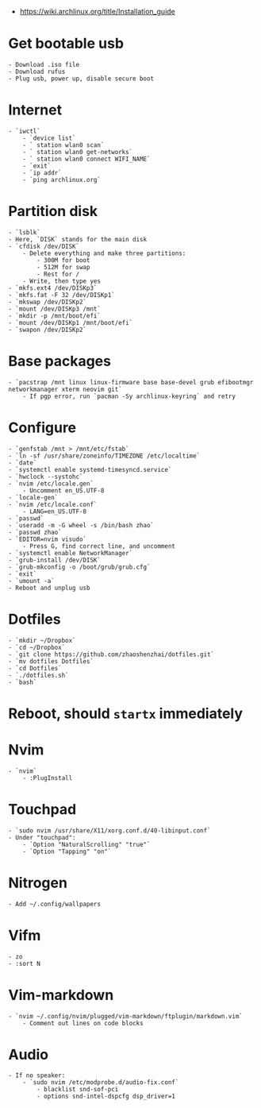 - https://wiki.archlinux.org/title/Installation_guide

# Get bootable usb
    - Download .iso file
    - Download rufus
    - Plug usb, power up, disable secure boot

# Internet
    - `iwctl`
        - `device list`
        - ` station wlan0 scan`
        - ` station wlan0 get-networks`
        - ` station wlan0 connect WIFI_NAME`
        - `exit`
        - `ip addr`
        - `ping archlinux.org`

# Partition disk
    - `lsblk`
    - Here, `DISK` stands for the main disk
    - `cfdisk /dev/DISK`
        - Delete everything and make three partitions:
            - 300M for boot
            - 512M for swap
            - Rest for /
        - Write, then type yes
    - `mkfs.ext4 /dev/DISKp3`
    - `mkfs.fat -F 32 /dev/DISKp1`
    - `mkswap /dev/DISKp2`
    - `mount /dev/DISKp3 /mnt`
    - `mkdir -p /mnt/boot/efi`
    - `mount /dev/DISKp1 /mnt/boot/efi`
    - `swapon /dev/DISKp2`

# Base packages
    - `pacstrap /mnt linux linux-firmware base base-devel grub efibootmgr networkmanager xterm neovim git`
        - If pgp error, run `pacman -Sy archlinux-keyring` and retry

# Configure
    - `genfstab /mnt > /mnt/etc/fstab`
    - `ln -sf /usr/share/zoneinfo/TIMEZONE /etc/localtime`
    - `date`
    - `systemctl enable systemd-timesyncd.service`
    - `hwclock --systohc`
    - `nvim /etc/locale.gen`
        - Uncomment en_US.UTF-8
    - `locale-gen`
    - `nvim /etc/locale.conf`
        - LANG=en_US.UTF-8
    - `passwd`
    - `useradd -m -G wheel -s /bin/bash zhao`
    - `passwd zhao`
    - `EDITOR=nvim visudo`
        - Press G, find correct line, and uncomment
    - `systemctl enable NetworkManager`
    - `grub-install /dev/DISK`
    - `grub-mkconfig -o /boot/grub/grub.cfg`
    - `exit`
    - `umount -a`
    - Reboot and unplug usb

# Dotfiles
    - `mkdir ~/Dropbox`
    - `cd ~/Dropbox`
    - `git clone https://github.com/zhaoshenzhai/dotfiles.git`
    - `mv dotfiles Dotfiles`
    - `cd Dotfiles`
    - `./dotfiles.sh`
    - `bash`

# Reboot, should `startx` immediately

# Nvim
    - `nvim`
        - :PlugInstall

# Touchpad
    - `sudo nvim /usr/share/X11/xorg.conf.d/40-libinput.conf`
    - Under "touchpad":
        - `Option "NaturalScrolling" "true"`
        - `Option "Tapping" "on"`

# Nitrogen
    - Add ~/.config/wallpapers

# Vifm
    - zo
    - :sort N

# Vim-markdown
    - `nvim ~/.config/nvim/plugged/vim-markdown/ftplugin/markdown.vim`
        - Comment out lines on code blocks

# Audio
    - If no speaker:
        - `sudo nvim /etc/modprobe.d/audio-fix.conf`
            - blacklist snd-sof-pci
            - options snd-intel-dspcfg dsp_driver=1
